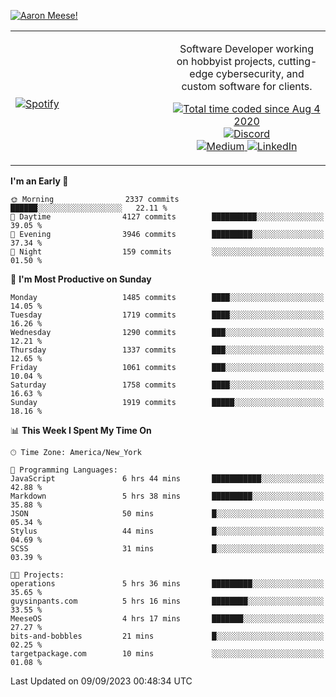 [![Aaron Meese!](https://user-images.githubusercontent.com/17814535/88975338-a2aabf00-d27f-11ea-963f-8a19608716b4.png)](https://github.com/ajmeese7/readme-ascii "README ASCII")

<!-- Modified from project here: https://github.com/novatorem/novatorem -->
<table width="100%">
  <tr>
  <td width="50%">

&nbsp; <br> [![Spotify](https://ajmeese7.vercel.app/api/spotify)](https://open.spotify.com/user/ajmeese)

  </td>
  <td width="50%">
    <p align="center">
    Software Developer working on hobbyist projects, cutting-edge cybersecurity, and custom software for clients.
    </p>
    <p align="center">
      <a href="https://wakatime.com/@f726891d-3b02-46cd-9b60-e8c59f9e2b14">
        <img src="https://wakatime.com/badge/user/f726891d-3b02-46cd-9b60-e8c59f9e2b14.svg" alt="Total time coded since Aug 4 2020" title="WakaTime" />
      </a>
      <a href="http://link.aaronmeese.com/discord">
        <img src="https://img.shields.io/badge/discord-ajmeese7%234835-369?style=flat-square&logo=discord&logoColor=white&color=purple" alt="Discord" title="Discord">
      </a>
      <br />
      <a href="https://link.aaronmeese.com/medium">
        <img src="https://img.shields.io/badge/medium-ajmeese7-1DB954?style=flat-square&logo=medium&logoColor=white" alt="Medium" title="Medium">
      </a>
      <a href="https://link.aaronmeese.com/linkedin">
        <img src="https://img.shields.io/badge/linkedIn-aaronmeese-1DB954?style=flat-square&logo=linkedin&logoColor=white&color=blue" alt="LinkedIn" title="LinkedIn">
      </a>
    </p>
  </td>

</table>

[//]: <> (The `&nbsp;` is to have Aphelion take up more space)

<!--START_SECTION:waka-->
**I'm an Early 🐤** 

```text
🌞 Morning                2337 commits        ██████░░░░░░░░░░░░░░░░░░░   22.11 % 
🌆 Daytime                4127 commits        ██████████░░░░░░░░░░░░░░░   39.05 % 
🌃 Evening                3946 commits        █████████░░░░░░░░░░░░░░░░   37.34 % 
🌙 Night                  159 commits         ░░░░░░░░░░░░░░░░░░░░░░░░░   01.50 % 
```
📅 **I'm Most Productive on Sunday** 

```text
Monday                   1485 commits        ████░░░░░░░░░░░░░░░░░░░░░   14.05 % 
Tuesday                  1719 commits        ████░░░░░░░░░░░░░░░░░░░░░   16.26 % 
Wednesday                1290 commits        ███░░░░░░░░░░░░░░░░░░░░░░   12.21 % 
Thursday                 1337 commits        ███░░░░░░░░░░░░░░░░░░░░░░   12.65 % 
Friday                   1061 commits        ███░░░░░░░░░░░░░░░░░░░░░░   10.04 % 
Saturday                 1758 commits        ████░░░░░░░░░░░░░░░░░░░░░   16.63 % 
Sunday                   1919 commits        █████░░░░░░░░░░░░░░░░░░░░   18.16 % 
```


📊 **This Week I Spent My Time On** 

```text
🕑︎ Time Zone: America/New_York

💬 Programming Languages: 
JavaScript               6 hrs 44 mins       ███████████░░░░░░░░░░░░░░   42.88 % 
Markdown                 5 hrs 38 mins       █████████░░░░░░░░░░░░░░░░   35.88 % 
JSON                     50 mins             █░░░░░░░░░░░░░░░░░░░░░░░░   05.34 % 
Stylus                   44 mins             █░░░░░░░░░░░░░░░░░░░░░░░░   04.69 % 
SCSS                     31 mins             █░░░░░░░░░░░░░░░░░░░░░░░░   03.39 % 

🐱‍💻 Projects: 
operations               5 hrs 36 mins       █████████░░░░░░░░░░░░░░░░   35.65 % 
guysinpants.com          5 hrs 16 mins       ████████░░░░░░░░░░░░░░░░░   33.55 % 
MeeseOS                  4 hrs 17 mins       ███████░░░░░░░░░░░░░░░░░░   27.27 % 
bits-and-bobbles         21 mins             █░░░░░░░░░░░░░░░░░░░░░░░░   02.25 % 
targetpackage.com        10 mins             ░░░░░░░░░░░░░░░░░░░░░░░░░   01.08 % 
```


 Last Updated on 09/09/2023 00:48:34 UTC
<!--END_SECTION:waka-->
